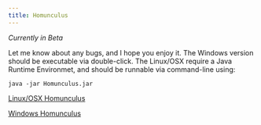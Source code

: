 ```yaml
---
title: Homunculus
---
```


*Currently in Beta*

Let me know about any bugs, and I hope you enjoy it. The Windows version should
be executable via double-click. The Linux/OSX require a Java Runtime Environmet, and should be runnable via command-line using:

``java -jar Homunculus.jar``

[Linux/OSX Homunculus](http://www.doomcrow.com/games/homunculus/linux/Homunculus.jar)   

[Windows Homunculus](http://www.doomcrow.com/games/homunculus/windows/Homunculus.exe)

